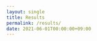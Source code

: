 ```yaml
---
layout: single
title: Results
permalink: /results/
date: 2021-06-01T00:00:00+09:00
---
```

<!-- 
The Cooking Activity Recognition Challenge was successfully held and the results were announced during International Conference on Activity and Behavior Computing (ABC2020), which was held in Kitakyushu, Japan.

<h3>First place</h3>

<b>Team Potica</b>

<i>Clément Picard, Vito Janko, Nina Rešcic, Martin Gjoreski and Mitja Luštrek 

<h3>Second place</h3>

<b>Team MCSS_USI</b>

<i>Shkurta Gashi, Elena Di Lascio and Silvia Santini

<h3>Third place</h3>

<b>Team UCLA_Orion</b>

<i>Swapnil Sayan Saha, Sandeep Singh Sandha and Mani Srivastava

<h2>Other participants</h2>

<b>TeamIDAG</b>
<i>Ryoichi Kojima, Shinya Wada, Roberto Legaspi and Kiyohito Yoshihara 
	
<b>Team rit_scooking</b>
<i>Atsuhiro Fujii, Daiki Kajiwara and Kazuya Murao
	
<b>Team stillame</b>
<i>Ninnart Fuengfusin and Hakaru Tamukoh

<b>Team PseudoEmpirical</b>
<i>Zabir Al Nazi
	
<b>Team YNWA</b>
<i>Md. Sadman Siraj, Omar Ibne Shahid and M.A.R. Ahad
	
<b>Team cse_sdu</b>
<i>Mao Donghui

We thank all participants for their active participation in this challenge!!!
-->

